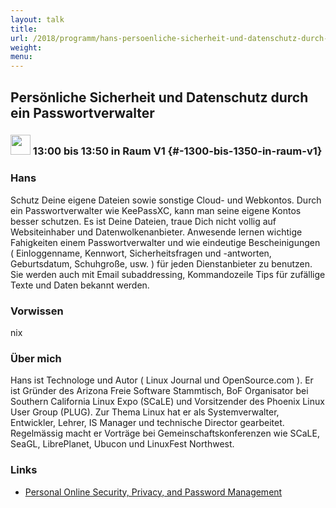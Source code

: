 ```yaml
---
layout: talk
title:
url: /2018/programm/hans-persoenliche-sicherheit-und-datenschutz-durch-ein-passwortverwalter/
weight:
menu:
---
```

## Persönliche Sicherheit und Datenschutz durch ein Passwortverwalter

### <img height = "32" src="../../../images/talk.svg"> 13:00 bis 13:50 in Raum V1 {#-1300-bis-1350-in-raum-v1}

### Hans

Schutz Deine eigene Dateien sowie sonstige Cloud- und Webkontos.  Durch ein Passwortverwalter wie KeePassXC, kann man seine eigene Kontos besser schutzen. Es ist Deine Dateien, traue Dich nicht vollig auf Websiteinhaber und Datenwolkenanbieter.   Anwesende lernen wichtige Fahigkeiten einem Passwortverwalter und wie eindeutige Bescheinigungen ( Einloggenname, Kennwort, Sicherheitsfragen und -antworten, Geburtsdatum, Schuhgroße, usw. ) für jeden Dienstanbieter zu benutzen. Sie werden auch mit Email subaddressing, Kommandozeile Tips für zufällige Texte und Daten bekannt werden.

### Vorwissen

nix

### Über mich

Hans ist Technologe und Autor ( Linux Journal und OpenSource.com ). Er ist Gründer des Arizona Freie Software Stammtisch, BoF Organisator bei Southern California Linux Expo (SCaLE) und Vorsitzender des Phoenix Linux User Group (PLUG).  Zur Thema Linux hat er als Systemverwalter, Entwickler, Lehrer, IS Manager und technische Director gearbeitet.  Regelmässig macht er Vorträge bei Gemeinschaftskonferenzen wie SCaLE, SeaGL, LibrePlanet, Ubucon und LinuxFest Northwest.

### Links

- <a href="https://www.socallinuxexpo.org/scale/16x/presentations/personal-online-security-privacy-and-password-management" target="_blank">Personal Online Security, Privacy, and Password Management</a>
